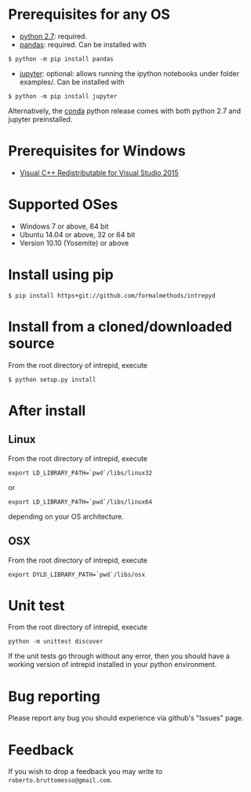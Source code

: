 # Prerequisites for any OS
- [python 2.7][1]: required. 
- [pandas][5]: required. Can be installed with
```
$ python -m pip install pandas
```
- [jupyter][3]: optional: allows running the ipython notebooks under folder examples/. Can be installed with
```
$ python -m pip install jupyter
```

Alternatively, the [conda][2] python release comes with both python 2.7 and jupyter preinstalled.

# Prerequisites for Windows
- [Visual C++ Redistributable for Visual Studio 2015][4]

# Supported OSes 
- Windows 7 or above, 64 bit
- Ubuntu 14.04 or above, 32 or 64 bit
- Version 10.10 (Yosemite) or above

# Install using pip
```
$ pip install https+git://github.com/formalmethods/intrepyd
```

# Install from a cloned/downloaded source
From the root directory of intrepid, execute
```
$ python setup.py install
```

# After install

## Linux
From the root directory of intrepid, execute
```
export LD_LIBRARY_PATH=`pwd`/libs/linux32
```
or
```
export LD_LIBRARY_PATH=`pwd`/libs/linux64
```
depending on your OS architecture.

## OSX
From the root directory of intrepid, execute
```
export DYLD_LIBRARY_PATH=`pwd`/libs/osx
```

# Unit test
From the root directory of intrepid, execute
```
python -m unittest discover
```
If the unit tests go through without any error,
then you should have a working version of
intrepid installed in your python environment.

# Bug reporting
Please report any bug you should experience via github's "Issues" page.

# Feedback
If you wish to drop a feedback you may write to
`roberto.bruttomesso@gmail.com`.


[1]: https://www.python.org/ "Python"
[2]: https://www.continuum.io/downloads "Anaconda"
[3]: http://jupyter.org/ "Jupyter"
[4]: https://www.microsoft.com/en-us/download/details.aspx?id=48145 "Visual C++ Redistributable for Visual Studio 2015"
[5]: http://pandas.pydata.org/ "Python Data Analysis Library"
